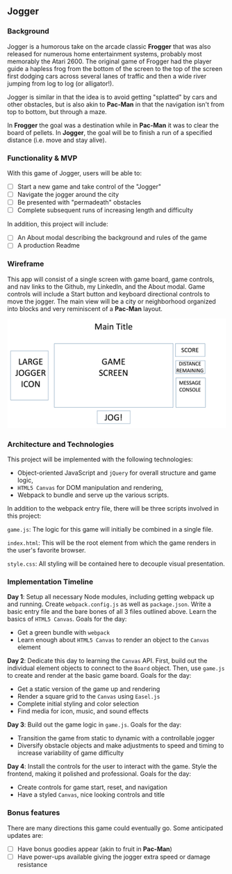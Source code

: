 ## Jogger

### Background

Jogger is a humorous take on the arcade classic **Frogger** that was also released for numerous home entertainment systems, probably most memorably the Atari 2600.  The original game of Frogger had the player guide a hapless frog from the bottom of the screen to the top of the screen first dodging cars across several lanes of traffic and then a wide river jumping from log to log (or alligator!).

Jogger is similar in that the idea is to avoid getting "splatted" by cars and other obstacles, but is also akin to **Pac-Man** in that the navigation isn't from top to bottom, but through a maze.

In **Frogger** the goal was a destination while in **Pac-Man** it was to clear the board of pellets.  In **Jogger**, the goal will be to finish a run of a specified distance (i.e. move and stay alive).  

### Functionality & MVP  

With this game of Jogger, users will be able to:

- [ ] Start a new game and take control of the "Jogger"
- [ ] Navigate the jogger around the city
- [ ] Be presented with "permadeath" obstacles
- [ ] Complete subsequent runs of increasing length and difficulty

In addition, this project will include:

- [ ] An About modal describing the background and rules of the game
- [ ] A production Readme

### Wireframe

This app will consist of a single screen with game board, game controls, and nav links to the Github, my LinkedIn,
and the About modal.  Game controls will include a Start button and keyboard directional controls to move the jogger.  The main view will be a city or neighborhood organized into blocks and very reminiscent of a **Pac-Man** layout.

![wireframes](/docs/wireframe.png)

### Architecture and Technologies

This project will be implemented with the following technologies:

- Object-oriented JavaScript and `jQuery` for overall structure and game logic,
- `HTML5 Canvas` for DOM manipulation and rendering,
- Webpack to bundle and serve up the various scripts.

In addition to the webpack entry file, there will be three scripts involved in this project:

`game.js`: The logic for this game will initially be combined in a single file.

`index.html`: This will be the root element from which the game renders in the user's favorite browser.

`style.css`: All styling will be contained here to decouple visual presentation.

### Implementation Timeline

**Day 1**: Setup all necessary Node modules, including getting webpack up and running.  Create `webpack.config.js` as well as `package.json`.  Write a basic entry file and the bare bones of all 3 files outlined above.  Learn the basics of `HTML5 Canvas`.  Goals for the day:

- Get a green bundle with `webpack`
- Learn enough about `HTML5 Canvas` to render an object to the `Canvas` element

**Day 2**: Dedicate this day to learning the `Canvas` API.  First, build out the individual element objects to connect to the `Board` object.  Then, use `game.js` to create and render at the basic game board.  Goals for the day:

- Get a static version of the game up and rendering
- Render a square grid to the `Canvas` using `Easel.js`
- Complete initial styling and color selection
- Find media for icon, music, and sound effects

**Day 3**: Build out the game logic in `game.js`.  Goals for the day:

- Transition the game from static to dynamic with a controllable jogger
- Diversify obstacle objects and make adjustments to speed and timing to increase variability of game difficulty


**Day 4**: Install the controls for the user to interact with the game.  Style the frontend, making it polished and professional.  Goals for the day:

- Create controls for game start, reset, and navigation
- Have a styled `Canvas`, nice looking controls and title

### Bonus features

There are many directions this game could eventually go.  Some anticipated updates are:

- [ ] Have bonus goodies appear (akin to fruit in **Pac-Man**)
- [ ] Have power-ups available giving the jogger extra speed or damage resistance
